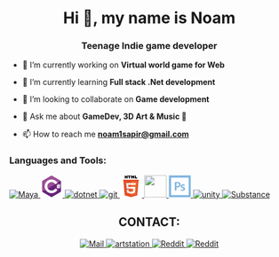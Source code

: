 <h1 align="center">Hi 👋, my name is Noam</h1>
<h3 align="center">Teenage Indie game developer</h3>

- 🔭 I’m currently working on **Virtual world game for Web**

- 🌱 I’m currently learning **Full stack .Net development**

- 👯 I’m looking to collaborate on **Game development**

- 💬 Ask me about **GameDev, 3D Art & Music 🎸**

- 📫 How to reach me **noam1sapir@gmail.com**


<h3 align="left">Languages and Tools:</h3>
<p align="left"> <a href="https://autodesk.com/maya/" target="_blank"> <img src="https://i.pinimg.com/originals/4a/bf/51/4abf5146283e1609eeeae16335666564.png" alt="Maya" width="40" height="40"/> </a> <a href="https://www.w3schools.com/cs/" target="_blank"> <img src="https://raw.githubusercontent.com/devicons/devicon/master/icons/csharp/csharp-original.svg" alt="csharp" width="40" height="40"/> </a> <a href="https://dotnet.microsoft.com/" target="_blank"> <img src="https://res.cloudinary.com/practicaldev/image/fetch/s--pTGUwW7E--/c_fill,f_auto,fl_progressive,h_320,q_auto,w_320/https://dev-to-uploads.s3.amazonaws.com/uploads/organization/profile_image/965/34c9d14a-16d0-4ab1-9dca-1c75e6b627f7.png" alt="dotnet" width="40" height="40"/> </a> <a href="https://git-scm.com/" target="_blank"> <img src="https://www.vectorlogo.zone/logos/git-scm/git-scm-icon.svg" alt="git" width="40" height="40"/> </a> <a href="https://www.w3.org/html/" target="_blank"> <img src="https://raw.githubusercontent.com/devicons/devicon/master/icons/html5/html5-original-wordmark.svg" alt="html5" width="40" height="40"/> </a> <a href="https://ubuntu.com" target="_blank"> <img src="https://assets.ubuntu.com/v1/29985a98-ubuntu-logo32.png" width="40" height="40"/> </a> <a href="https://www.photoshop.com/en" target="_blank"> <img src="https://raw.githubusercontent.com/devicons/devicon/master/icons/photoshop/photoshop-line.svg" alt="photoshop" width="40" height="40"/> </a> <a href="https://unity.com/" target="_blank"> <img src="https://www.vectorlogo.zone/logos/unity3d/unity3d-icon.svg" alt="unity" width="40" height="40"/> </a> <a href="https://substance3d.com/" target="_blank"> <img src="https://encrypted-tbn0.gstatic.com/images?q=tbn:ANd9GcTN16wJSlUdRRhV9q73Oc8aJD-wUjLMc0k0CQ&usqp=CAU" alt="Substance" width="40" height="40"/> </a> </p>
<h2 align="center">CONTACT:</h2>
<p align="center"> <a href="mailto:noam1sapir@gmail.com" target="_blank"> <img src="https://i.pinimg.com/originals/8f/c3/7b/8fc37b74b608a622588fbaa361485f32.png" alt="Mail" width="40" height="40"/> </a> <a href="https://www.artstation.com/noamsapir" target="_blank"> <img src="https://magazine.artstation.com/wp-content/authors/artstationteam-14.png" alt="artstation" width="40" height="40"/> </a> <a href="https://www.reddit.com/user/NoamSapir" target="_blank"> <img src="https://www.vectorico.com/download/social_media/Reddit-Icon.png" alt="Reddit" width="40" height="40"/</a> <a href="https://noam3d.itch.io" target="_blank"> <img src="https://alternative.me/media/256/itch-io-icon-kng38d260rot6rj4-c.png" alt="Reddit" width="40" height="40"/</a>    </p>
